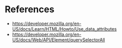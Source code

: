 # References

- https://developer.mozilla.org/en-US/docs/Learn/HTML/Howto/Use_data_attributes
- https://developer.mozilla.org/en-US/docs/Web/API/Element/querySelectorAll